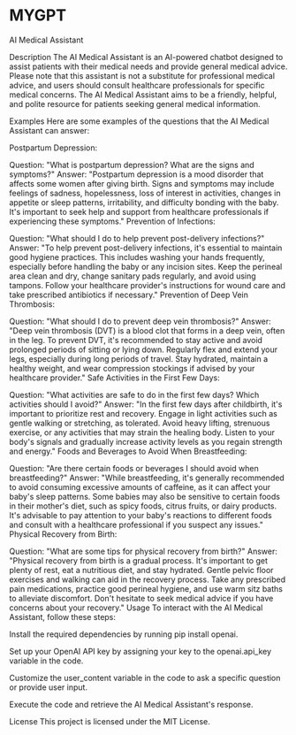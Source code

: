 # MYGPT
AI Medical Assistant


Description
The AI Medical Assistant is an AI-powered chatbot designed to assist patients with their medical needs and provide general medical advice. Please note that this assistant is not a substitute for professional medical advice, and users should consult healthcare professionals for specific medical concerns. The AI Medical Assistant aims to be a friendly, helpful, and polite resource for patients seeking general medical information.

Examples
Here are some examples of the questions that the AI Medical Assistant can answer:

Postpartum Depression:

Question: "What is postpartum depression? What are the signs and symptoms?"
Answer: "Postpartum depression is a mood disorder that affects some women after giving birth. Signs and symptoms may include feelings of sadness, hopelessness, loss of interest in activities, changes in appetite or sleep patterns, irritability, and difficulty bonding with the baby. It's important to seek help and support from healthcare professionals if experiencing these symptoms."
Prevention of Infections:

Question: "What should I do to help prevent post-delivery infections?"
Answer: "To help prevent post-delivery infections, it's essential to maintain good hygiene practices. This includes washing your hands frequently, especially before handling the baby or any incision sites. Keep the perineal area clean and dry, change sanitary pads regularly, and avoid using tampons. Follow your healthcare provider's instructions for wound care and take prescribed antibiotics if necessary."
Prevention of Deep Vein Thrombosis:

Question: "What should I do to prevent deep vein thrombosis?"
Answer: "Deep vein thrombosis (DVT) is a blood clot that forms in a deep vein, often in the leg. To prevent DVT, it's recommended to stay active and avoid prolonged periods of sitting or lying down. Regularly flex and extend your legs, especially during long periods of travel. Stay hydrated, maintain a healthy weight, and wear compression stockings if advised by your healthcare provider."
Safe Activities in the First Few Days:

Question: "What activities are safe to do in the first few days? Which activities should I avoid?"
Answer: "In the first few days after childbirth, it's important to prioritize rest and recovery. Engage in light activities such as gentle walking or stretching, as tolerated. Avoid heavy lifting, strenuous exercise, or any activities that may strain the healing body. Listen to your body's signals and gradually increase activity levels as you regain strength and energy."
Foods and Beverages to Avoid When Breastfeeding:

Question: "Are there certain foods or beverages I should avoid when breastfeeding?"
Answer: "While breastfeeding, it's generally recommended to avoid consuming excessive amounts of caffeine, as it can affect your baby's sleep patterns. Some babies may also be sensitive to certain foods in their mother's diet, such as spicy foods, citrus fruits, or dairy products. It's advisable to pay attention to your baby's reactions to different foods and consult with a healthcare professional if you suspect any issues."
Physical Recovery from Birth:

Question: "What are some tips for physical recovery from birth?"
Answer: "Physical recovery from birth is a gradual process. It's important to get plenty of rest, eat a nutritious diet, and stay hydrated. Gentle pelvic floor exercises and walking can aid in the recovery process. Take any prescribed pain medications, practice good perineal hygiene, and use warm sitz baths to alleviate discomfort. Don't hesitate to seek medical advice if you have concerns about your recovery."
Usage
To interact with the AI Medical Assistant, follow these steps:

Install the required dependencies by running pip install openai.

Set up your OpenAI API key by assigning your key to the openai.api_key variable in the code.

Customize the user_content variable in the code to ask a specific question or provide user input.

Execute the code and retrieve the AI Medical Assistant's response.

License
This project is licensed under the MIT License.
